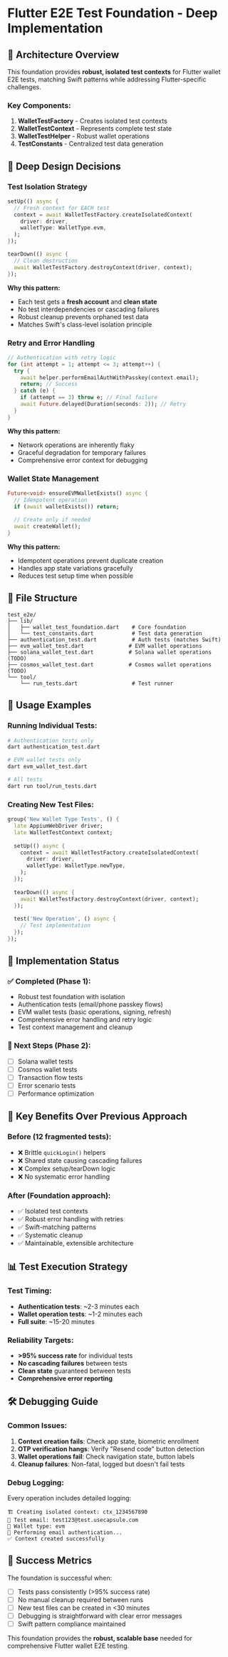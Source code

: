 # Flutter E2E Test Foundation - Deep Implementation

## 🎯 **Architecture Overview**

This foundation provides **robust, isolated test contexts** for Flutter wallet E2E tests, matching Swift patterns while addressing Flutter-specific challenges.

### **Key Components:**

1. **WalletTestFactory** - Creates isolated test contexts
2. **WalletTestContext** - Represents complete test state
3. **WalletTestHelper** - Robust wallet operations
4. **TestConstants** - Centralized test data generation

## 🧠 **Deep Design Decisions**

### **Test Isolation Strategy**
```dart
setUp(() async {
  // Fresh context for EACH test
  context = await WalletTestFactory.createIsolatedContext(
    driver: driver,
    walletType: WalletType.evm,
  );
});

tearDown(() async {
  // Clean destruction
  await WalletTestFactory.destroyContext(driver, context);
});
```

**Why this pattern:**
- Each test gets a **fresh account** and **clean state**
- No test interdependencies or cascading failures
- Robust cleanup prevents orphaned test data
- Matches Swift's class-level isolation principle

### **Retry and Error Handling**
```dart
// Authentication with retry logic
for (int attempt = 1; attempt <= 3; attempt++) {
  try {
    await helper.performEmailAuthWithPasskey(context.email);
    return; // Success
  } catch (e) {
    if (attempt == 3) throw e; // Final failure
    await Future.delayed(Duration(seconds: 2)); // Retry
  }
}
```

**Why this pattern:**
- Network operations are inherently flaky
- Graceful degradation for temporary failures
- Comprehensive error context for debugging

### **Wallet State Management**
```dart
Future<void> ensureEVMWalletExists() async {
  // Idempotent operation
  if (await walletExists()) return;
  
  // Create only if needed
  await createWallet();
}
```

**Why this pattern:**
- Idempotent operations prevent duplicate creation
- Handles app state variations gracefully
- Reduces test setup time when possible

## 📁 **File Structure**

```
test_e2e/
├── lib/
│   ├── wallet_test_foundation.dart    # Core foundation
│   └── test_constants.dart            # Test data generation
├── authentication_test.dart           # Auth tests (matches Swift)
├── evm_wallet_test.dart              # EVM wallet operations
├── solana_wallet_test.dart           # Solana wallet operations (TODO)
├── cosmos_wallet_test.dart           # Cosmos wallet operations (TODO)
└── tool/
    └── run_tests.dart                 # Test runner
```

## 🚀 **Usage Examples**

### **Running Individual Tests:**
```bash
# Authentication tests only
dart authentication_test.dart

# EVM wallet tests only  
dart evm_wallet_test.dart

# All tests
dart run tool/run_tests.dart
```

### **Creating New Test Files:**
```dart
group('New Wallet Type Tests', () {
  late AppiumWebDriver driver;
  late WalletTestContext context;
  
  setUp(() async {
    context = await WalletTestFactory.createIsolatedContext(
      driver: driver,
      walletType: WalletType.newType,
    );
  });
  
  tearDown(() async {
    await WalletTestFactory.destroyContext(driver, context);
  });
  
  test('New Operation', () async {
    // Test implementation
  });
});
```

## 🔧 **Implementation Status**

### **✅ Completed (Phase 1):**
- Robust test foundation with isolation
- Authentication tests (email/phone passkey flows)
- EVM wallet tests (basic operations, signing, refresh)
- Comprehensive error handling and retry logic
- Test context management and cleanup

### **🔄 Next Steps (Phase 2):**
- [ ] Solana wallet tests
- [ ] Cosmos wallet tests  
- [ ] Transaction flow tests
- [ ] Error scenario tests
- [ ] Performance optimization

## 🎯 **Key Benefits Over Previous Approach**

### **Before (12 fragmented tests):**
- ❌ Brittle `quickLogin()` helpers
- ❌ Shared state causing cascading failures
- ❌ Complex setup/tearDown logic
- ❌ No systematic error handling

### **After (Foundation approach):**
- ✅ Isolated test contexts
- ✅ Robust error handling with retries
- ✅ Swift-matching patterns
- ✅ Systematic cleanup
- ✅ Maintainable, extensible architecture

## 📊 **Test Execution Strategy**

### **Test Timing:**
- **Authentication tests**: ~2-3 minutes each
- **Wallet operation tests**: ~1-2 minutes each  
- **Full suite**: ~15-20 minutes

### **Reliability Targets:**
- **>95% success rate** for individual tests
- **No cascading failures** between tests
- **Clean state** guaranteed between tests
- **Comprehensive error reporting**

## 🛠️ **Debugging Guide**

### **Common Issues:**
1. **Context creation fails**: Check app state, biometric enrollment
2. **OTP verification hangs**: Verify "Resend code" button detection
3. **Wallet operations fail**: Check navigation state, button labels
4. **Cleanup failures**: Non-fatal, logged but doesn't fail tests

### **Debug Logging:**
Every operation includes detailed logging:
```
🏗️ Creating isolated context: ctx_1234567890
📧 Test email: test123@test.usecapsule.com
🔗 Wallet type: evm
🔐 Performing email authentication...
✅ Context created successfully
```

## 🎉 **Success Metrics**

The foundation is successful when:
- [ ] Tests pass consistently (>95% success rate)
- [ ] No manual cleanup required between runs
- [ ] New test files can be created in <30 minutes
- [ ] Debugging is straightforward with clear error messages
- [ ] Swift pattern compliance maintained

This foundation provides the **robust, scalable base** needed for comprehensive Flutter wallet E2E testing.